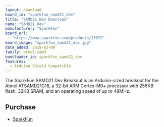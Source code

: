```yaml
---
layout: download
board_id: "sparkfun_samd21_dev"
title: "SAMD21 Dev Download"
name: "SAMD21 Dev"
manufacturer: "SparkFun"
board_url:
 - "https://www.sparkfun.com/products/13672"
board_image: "sparkfun_samd21_dev.jpg"
date_added: 2019-03-09
family: atmel-samd
bootloader_id: sparkfun_samd21_dev
features:
  - Arduino Shield Compatible
---
```


The SparkFun SAMD21 Dev Breakout is an Arduino-sized breakout for the Atmel ATSAMD21G18, a 32-bit ARM Cortex-M0+ processor with 256KB flash, 32KB SRAM, and an operating speed of up to 48MHz.

## Purchase
* [SparkFun](https://www.sparkfun.com/products/13672)
